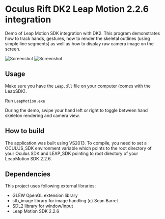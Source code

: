 Oculus Rift DK2 Leap Motion 2.2.6 integration
================

Demo of Leap Motion SDK integration with DK2. This program demonstrates how to track hands, gestures, how to render the skeletal outlines (using simple line segments) as well as how to display raw camera image on the screen. 

![Screenshot](http://kondrak.info/images/vr_leap1.png?raw=true)
![Screenshot](http://kondrak.info/images/vr_leap2.png?raw=true)

Usage
-----
Make sure you have the <code>Leap.dll</code> file on your computer (comes with the LeapSDK).

Run <code>LeapMotion.exe</code>

During the demo, swipe your hand left or right to toggle between hand skeleton rendering and camera view.

How to build
-------
The application was built using VS2013. To compile, you need to set a OCULUS_SDK environment variable which points to the root directory of your Oculus SDK and LEAP_SDK pointing to root directory of your LeapMotion SDK 2.2.6.

Dependencies
-------
This project uses following external libraries:

- GLEW OpenGL extension library
- stb_image library for image handling (c) Sean Barret
- SDL2 library for window/input 
- Leap Motion SDK 2.2.6